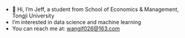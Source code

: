 - 👋 Hi, I’m Jeff, a student from School of Economics & Management, Tongji University
- I’m interested in data science and machine learning
- You can reach me at: wangjf026@163.com


<!---
JeffWang26/JeffWang26 is a ✨ special ✨ repository because its `README.md` (this file) appears on your GitHub profile.
You can click the Preview link to take a look at your changes.
--->
